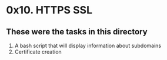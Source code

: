 # 0x10. HTTPS SSL
## These were the tasks in this directory

1. A bash script that will display information about subdomains
2. Certificate creation 
